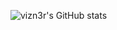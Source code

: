 ![vizn3r's GitHub stats](https://github-readme-stats.vercel.app/api?username=vizn3r&show_icons=true&theme=outrun)
